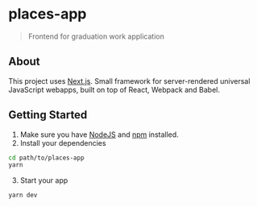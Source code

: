 # places-app

> Frontend for graduation work application

## About

This project uses [Next.js](https://zeit.co/blog/next). Small framework for server-rendered universal JavaScript webapps, built on top of React, Webpack and Babel.

## Getting Started

1. Make sure you have [NodeJS](https://nodejs.org/) and [npm](https://www.npmjs.com/) installed.
2. Install your dependencies
  ```bash
  cd path/to/places-app
  yarn
  ```
3. Start your app
  ```bash
  yarn dev
  ```